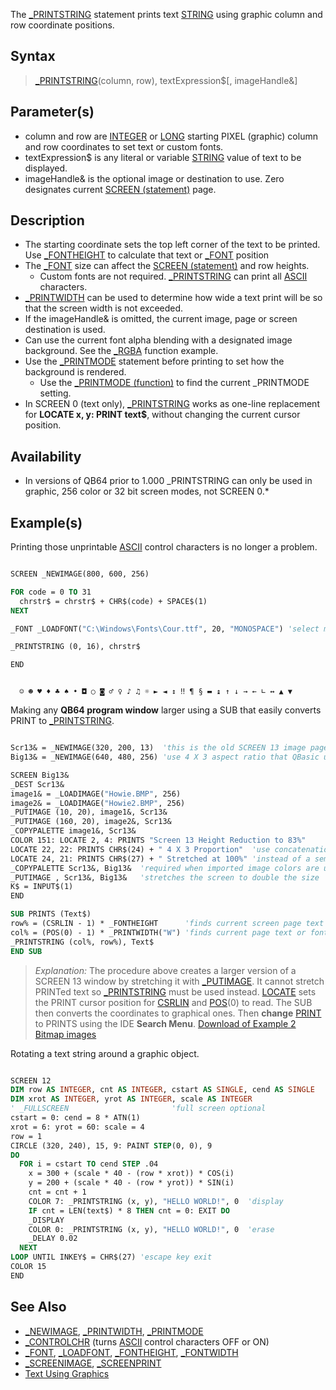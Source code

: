 The [_PRINTSTRING](_PRINTSTRING) statement prints text [STRING](STRING) using graphic column and row coordinate positions.

## Syntax

> [_PRINTSTRING](_PRINTSTRING)(column, row), textExpression$[, imageHandle&] 

## Parameter(s)

* column and row are [INTEGER](INTEGER) or [LONG](LONG) starting PIXEL (graphic) column and row coordinates to set text or custom fonts.
* textExpression$ is any literal or variable [STRING](STRING) value of text to be displayed.
* imageHandle& is the optional image or destination to use. Zero designates current [SCREEN (statement)](SCREEN-(statement)) page.

## Description

* The starting coordinate sets the top left corner of the text to be printed. Use [_FONTHEIGHT](_FONTHEIGHT) to calculate that text or [_FONT](_FONT) position
* The [_FONT](_FONT) size can affect the [SCREEN (statement)](SCREEN-(statement)) and row heights.
  * Custom fonts are not required. [_PRINTSTRING](_PRINTSTRING) can print all [ASCII](ASCII) characters.
* [_PRINTWIDTH](_PRINTWIDTH) can be used to determine how wide a text print will be so that the screen width is not exceeded.
* If the imageHandle& is omitted, the current image, page or screen destination is used.
* Can use the current font alpha blending with a designated image background. See the [_RGBA](_RGBA) function example.
* Use the [_PRINTMODE](_PRINTMODE) statement before printing to set how the background is rendered.
  * Use the [_PRINTMODE (function)](_PRINTMODE-(function)) to find the current _PRINTMODE setting.
* In SCREEN 0 (text only), [_PRINTSTRING](_PRINTSTRING) works as one-line replacement for **LOCATE x, y: PRINT text$**, without changing the current cursor position.

## Availability

* In versions of QB64 prior to 1.000 _PRINTSTRING can only be used in graphic, 256 color or 32 bit screen modes, not SCREEN 0.*

## Example(s)

Printing those unprintable [ASCII](ASCII) control characters is no longer a problem.

```vb

SCREEN _NEWIMAGE(800, 600, 256)

FOR code = 0 TO 31
  chrstr$ = chrstr$ + CHR$(code) + SPACE$(1)
NEXT

_FONT _LOADFONT("C:\Windows\Fonts\Cour.ttf", 20, "MONOSPACE") 'select monospace font

_PRINTSTRING (0, 16), chrstr$

END 

```

```text

  ☺ ☻ ♥ ♦ ♣ ♠ • ◘ ○ ◙ ♂ ♀ ♪ ♫ ☼ ► ◄ ↕ ‼ ¶ § ▬ ↨ ↑ ↓ → ← ∟ ↔ ▲ ▼

```

Making any **QB64 program window** larger using a SUB that easily converts PRINT to [_PRINTSTRING](_PRINTSTRING). 

```vb

Scr13& = _NEWIMAGE(320, 200, 13)  'this is the old SCREEN 13 image page to set the image
Big13& = _NEWIMAGE(640, 480, 256) 'use 4 X 3 aspect ratio that QBasic used when full screen

SCREEN Big13&
_DEST Scr13&
image1& = _LOADIMAGE("Howie.BMP", 256)
image2& = _LOADIMAGE("Howie2.BMP", 256)
_PUTIMAGE (10, 20), image1&, Scr13&
_PUTIMAGE (160, 20), image2&, Scr13&
_COPYPALETTE image1&, Scr13&
COLOR 151: LOCATE 2, 4: PRINTS "Screen 13 Height Reduction to 83%" 
LOCATE 22, 22: PRINTS CHR$(24) + " 4 X 3 Proportion"  'use concatenation
LOCATE 24, 21: PRINTS CHR$(27) + " Stretched at 100%" 'instead of a semicolon!
_COPYPALETTE Scr13&, Big13&  'required when imported image colors are used
_PUTIMAGE , Scr13&, Big13&   'stretches the screen to double the size
K$ = INPUT$(1)
END

SUB PRINTS (Text$)
row% = (CSRLIN - 1) * _FONTHEIGHT      'finds current screen page text or font row height
col% = (POS(0) - 1) * _PRINTWIDTH("W") 'finds current page text or font column width
_PRINTSTRING (col%, row%), Text$
END SUB 

```

> *Explanation:* The procedure above creates a larger version of a SCREEN 13 window by stretching it with [_PUTIMAGE](_PUTIMAGE). It cannot stretch PRINTed text so [_PRINTSTRING](_PRINTSTRING) must be used instead. [LOCATE](LOCATE) sets the PRINT cursor position for [CSRLIN](CSRLIN) and [POS](POS)(0) to read. The SUB then converts the coordinates to graphical ones. Then **change** [PRINT](PRINT) to PRINTS using the IDE **Search Menu**.
[Download of Example 2 Bitmap images](https://www.dropbox.com/s/tcdik1ajegbeiz4/HOWIE.zip?dl=0)

Rotating a text string around a graphic object.

```vb

SCREEN 12 
DIM row AS INTEGER, cnt AS INTEGER, cstart AS SINGLE, cend AS SINGLE
DIM xrot AS INTEGER, yrot AS INTEGER, scale AS INTEGER
' _FULLSCREEN                       'full screen optional
cstart = 0: cend = 8 * ATN(1)
xrot = 6: yrot = 60: scale = 4 
row = 1
CIRCLE (320, 240), 15, 9: PAINT STEP(0, 0), 9
DO
  FOR i = cstart TO cend STEP .04
    x = 300 + (scale * 40 - (row * xrot)) * COS(i)
    y = 200 + (scale * 40 - (row * yrot)) * SIN(i)
    cnt = cnt + 1
    COLOR 7: _PRINTSTRING (x, y), "HELLO WORLD!", 0  'display 
    IF cnt = LEN(text$) * 8 THEN cnt = 0: EXIT DO
    _DISPLAY
    COLOR 0: _PRINTSTRING (x, y), "HELLO WORLD!", 0  'erase 
    _DELAY 0.02    
  NEXT
LOOP UNTIL INKEY$ = CHR$(27) 'escape key exit
COLOR 15 
END 

```

## See Also

* [_NEWIMAGE](_NEWIMAGE), [_PRINTWIDTH](_PRINTWIDTH), [_PRINTMODE](_PRINTMODE)
* [_CONTROLCHR](_CONTROLCHR) (turns [ASCII](ASCII) control characters OFF or ON)
* [_FONT](_FONT), [_LOADFONT](_LOADFONT), [_FONTHEIGHT](_FONTHEIGHT), [_FONTWIDTH](_FONTWIDTH)
* [_SCREENIMAGE](_SCREENIMAGE), [_SCREENPRINT](_SCREENPRINT)
* [Text Using Graphics](Text-Using-Graphics)

